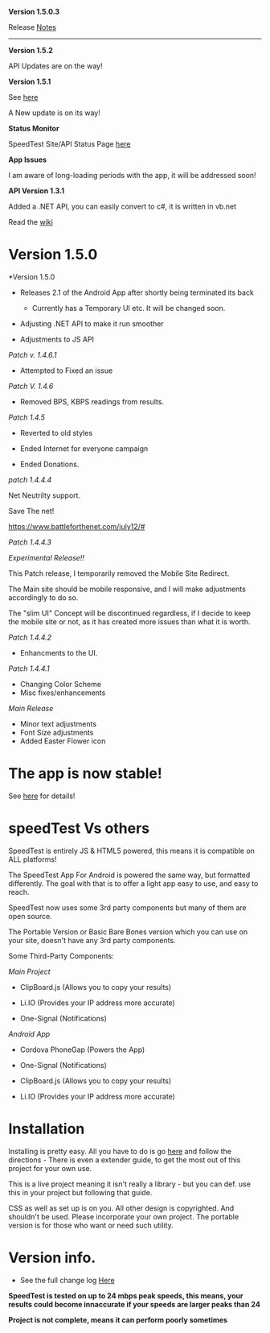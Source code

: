 **Version 1.5.0.3**

Release [Notes](https://github.com/jdc20181/SpeedTest/wiki/Product-Update-V.-1.5.0.3)


________________________
**Version 1.5.2**

API Updates are on the way!



**Version 1.5.1**

See [here](https://github.com/jdc20181/SpeedTest/wiki/Version-1.5.1)

A New update is on its way!



**Status Monitor**

SpeedTest Site/API Status Page [here](http://status.speedtestproject.tk/)





**App Issues**

I am aware of long-loading periods with the app, it will be addressed soon!



**API Version 1.3.1**

Added a .NET API, you can easily convert to c#, it is written in vb.net

Read the [wiki](https://github.com/jdc20181/SpeedTest/wiki/API-Version-1.3.1-Release)




# Version 1.5.0

*Version 1.5.0

- Releases 2.1 of the Android App after shortly being terminated its back
  - Currently has a Temporary UI etc. It will be changed soon. 
  
- Adjusting .NET API to make it run smoother

- Adjustments to JS API


*Patch v. 1.4.6.1*

- Attempted to Fixed an issue 



*Patch V. 1.4.6*

- Removed BPS, KBPS readings from results. 

*Patch 1.4.5* 

- Reverted to old styles 

- Ended Internet for everyone campaign

- Ended Donations. 


*patch 1.4.4.4*

Net Neutrilty support. 

Save The net!

https://www.battleforthenet.com/july12/#


*Patch 1.4.4.3*

*Experimental Release!!*

This Patch release, I temporarily removed the Mobile Site Redirect. 

The Main site should be mobile responsive, and I will make adjustments accordingly to do so. 

The "slim UI" Concept will be discontinued regardless, if I decide to keep the mobile site or not, as it has created more issues than what it is worth. 





*Patch 1.4.4.2*

 - Enhancments to the UI.
 
*Patch 1.4.4.1*

 - Changing Color Scheme
 - Misc fixes/enhancements
 
*Main Release*

 - Minor text adjustments
 - Font Size adjustments
 - Added Easter Flower icon
 
 

  

# The app is now stable!

See [here](https://github.com/jdc20181/SpeedTest/wiki/Android-App-is-now-stable!) for details!



# speedTest Vs others

SpeedTest is entirely JS & HTML5 powered, this means it is compatible on ALL platforms!

The SpeedTest App For Android is powered the same way, but formatted differently. The goal with that is to offer a light app easy to use, and easy to reach. 

SpeedTest now uses some 3rd party components but many of them are open source. 

The Portable Version or Basic Bare Bones version which you can use on your site, doesn't have any 3rd party components. 

Some Third-Party Components:

*Main Project*

  - ClipBoard.js (Allows you to copy your results)
  
  - Li.IO (Provides your IP address more accurate)
  
  - One-Signal (Notifications)
  
 *Android App*
  
   - Cordova PhoneGap (Powers the App)
   
   - One-Signal (Notifications)
   
   - ClipBoard.js (Allows you to copy your results)
   
   - Li.IO (Provides your IP address more accurate)
   
# Installation 

Installing is pretty easy. All you have to do is go [here](https://jdc20181.github.io/SpeedTest/Pages/portable.html) and follow the directions - There is even a extender guide, to get the most out of this project for your own use. 

This is a live project meaning it isn't really a library - but you can def. use this in your project but following that guide. 

CSS as well as set up is on you. All other design is copyrighted. And shouldn't be used. Please incorporate your own project. The portable version is for those who want or need such utility. 
   
# Version info. 

- See the full change log <a href="https://github.com/jdc20181/SpeedTest/wiki/Change-Log">Here</a>

**SpeedTest is tested on up to 24 mbps peak speeds, this means, your results could become innaccurate if your speeds are larger peaks than 24** 

**Project is not complete, means it can perform poorly sometimes**


